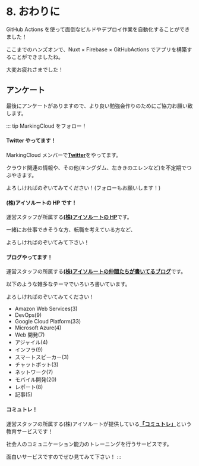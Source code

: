 # 8. おわりに

GitHub Actions を使って面倒なビルドやデプロイ作業を自動化することができました！

ここまでのハンズオンで、Nuxt × Firebase × GitHubActions でアプリを構築することができましたね。

大変お疲れさまでした！

## アンケート

最後にアンケートがありますので、より良い勉強会作りのためにご協力お願い致します。

::: tip MarkingCloud をフォロー！

#### Twitter やってます！

MarkingCloud メンバーで[**Twitter**](https://twitter.com/MarkingCloud)をやってます。

クラウド関連の情報や、その他(キングダム、左ききのエレンなど)を不定期でつぶやきます。

よろしければのぞいてみてください！(フォローもお願いします！)

#### (株)アイソルートの HP です！

運営スタッフが所属する[**(株)アイソルートの HP**](https://www.isoroot.jp/)です。

一緒にお仕事できそうな方、転職を考えている方など、

よろしければのぞいてみて下さい！

#### ブログやってます！

運営スタッフの所属する[**(株)アイソルートの仲間たちが書いてるブログ**](https://www.isoroot.jp/blog/)です。

以下のような雑多なテーマでいろいろ書いています。

よろしければのぞいてみてください！

- Amazon Web Services(3)
- DevOps(9)
- Google Cloud Platform(33)
- Microsoft Azure(4)
- Web 開発(7)
- アジャイル(4)
- インフラ(9)
- スマートスピーカー(3)
- チャットボット(3)
- ネットワーク(7)
- モバイル開発(20)
- レポート(8)
- 記事(5)

#### コミュトレ！

運営スタッフの所属する(株)アイソルートが提供している[**「コミュトレ」**](https://commu-training.isoroot.jp/)という教育サービスです！

社会人のコミュニケーション能力のトレーニングを行うサービスです。

面白いサービスですのでぜひ見てみて下さい！
:::
